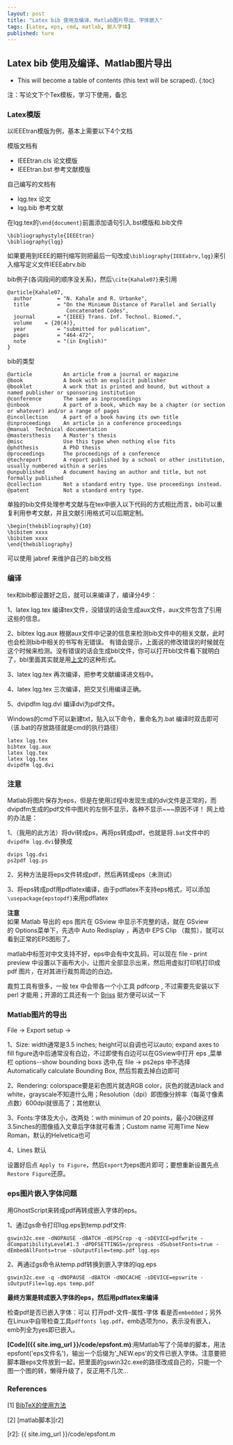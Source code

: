 ```yaml
---
layout: post
title: "Latex bib 使用及编译、Matlab图片导出、字体嵌入"
tags: [Latex, eps, cmd, matlab, 嵌入字体]
published: ture
---
```



## Latex bib 使用及编译、Matlab图片导出

- This will become a table of contents (this text will be scraped).
{:toc}

注：写论文下个Tex模板，学习下使用，备忘

### Latex模版
以IEEEtran模版为例，基本上需要以下4个文档

模版文档有

- IEEEtran.cls	论文模版
- IEEEtran.bst	参考文献模版

自己编写的文档有

- lqg.tex	论文
- lqg.bib	参考文献


在lqg.tex的`\end{document}`前面添加语句引入.bst模版和.bib文件

~~~
\bibliographystyle{IEEEtran}
\bibliography{lqg}
~~~

如果要用到IEEE的期刊缩写则把最后一句改成`\bibliography{IEEEabrv,lqg}`来引入缩写定义文件IEEEabrv.bib

bib例子(各词段间的顺序没关系)，然后`\cite{Kahale07}`来引用

~~~~
@article{Kahale07,
  author        = "N. Kahale and R. Urbanke",
  title         = "On the Minimum Distance of Parallel and Serially
                   Concatenated Codes",
  journal       = "{IEEE} Trans. Inf. Technol. Biomed.",
  volume	= {20(4)},
  year          = "submitted for publication",
  pages         = "464-472",
  note          = "(in English)"
}
~~~~

bib的类型

~~~~
@article          An article from a journal or magazine 
@book             A book with an explicit publisher
@booklet          A work that is printed and bound, but without a named publisher or sponsoring institution 
@conference       The same as inproceedings
@inbook           A part of a book, which may be a chapter (or section or whatever) and/or a range of pages
@incollection     A part of a book having its own title
@inproceedings    An article in a conference proceedings
@manual  Technical documentation
@mastersthesis    A Master's thesis
@misc             Use this type when nothing else fits
@phdthesis        A PhD thesis
@proceedings      The proceedings of a conference
@techreport       A report published by a school or other institution, usually numbered within a series
@unpublished      A document having an author and title, but not formally published
@collection       Not a standard entry type. Use proceedings instead.
@patent           Not a standard entry type.
~~~~


单独的bib文件处理参考文献与在tex中嵌入以下<a name="bib">代码</a>的方式相比而言，bib可以重复利用参考文献，并且文献引用格式可以后期定制。

~~~~
\begin{thebibliography}{10}
\bibitem xxxx
\bibitem xxxx
\end{thebibliography}
~~~~~

 可以使用 jabref 来维护自己的.bib文档

### 编译

tex和bib都设置好之后，就可以来编译了，编译分4步：

1、latex lqg.tex	编译tex文件，没错误的话会生成aux文件，aux文件包含了引用这些的信息。  

2、bibtex lqg.aux	根据aux文件中记录的信息来检测bib文件中的相关文献，此时也会检测bib中相关的书写有无错误。
有错会提示，上面说的修改错误的时候就在这个时候来检测。没有错误的话会生成bbl文件，你可以打开bbl文件看下就明白了，bbl里面其实就是用<a href="#bib">上文</a>的这种形式。  

3、latex lqg.tex	再次编译，把参考文献编译进文档中。

4、latex lqg.tex	三次编译，把交叉引用编译正确。

5、dvipdfm lqg.dvi	编译dvi为pdf文件。

Windows的cmd下可以新建txt，贴入以下命令，重命名为.bat  编译时双击即可（该.bat的存放路径就是cmd的执行路径）

~~~~
latex lqg.tex
bibtex lqg.aux
latex lqg.tex
latex lqg.tex
dvipdfm lqg.dvi
~~~~

### 注意
Matlab将图片保存为eps，但是在使用过程中发现生成的dvi文件是正常的，而dvipdfm生成的pdf文件中图片的左侧不显示，各种不显示~~~原因不详！
网上给的办法是：

1、（我用的此方法）将dvi转成ps，再将ps转成pdf，也就是将`.bat`文件中的`dvipdfm lqg.dvi`替换成  

~~~
dvips lqg.dvi
ps2pdf lqg.ps
~~~

2、另种方法是将eps文件转成pdf，然后再转成eps（未测试）

3、将eps转成pdf用pdflatex编译，由于pdflatex不支持eps格式，可以添加`\usepackage{epstopdf}`来用pdflatex

**注意**  
如果 Matlab 导出的 eps 图片在 GSview 中显示不完整的话，就在 GSview 的 Options菜单下，先选中 Auto Redisplay ，再选中 EPS Clip （裁剪），就可以看到正常的EPS图形了。

matlab中标签对中文支持不好，eps中会有中文乱码，可以现在 file - print preview 中设置以下画布大小，让图片全部显示出来，然后用虚拟打印机打印成 pdf 图片，在对其进行裁剪周边的白边。

裁剪工具有很多，一般 tex 中会带各一个小工具 pdfcorp , 不过需要先安装以下 perl 才能用；开源的工具还有一个 
[Briss](http://briss.sourceforge.net/) 挺方便可以试一下

### Matlab图片的导出

File -> Export setup ->

1、Size: width通常是3.5 inches; height可以自调也可以auto; expand axes to fill figure选中后通常没有白边，不过即使有白边可以在GSview中打开 eps ,菜单栏 options--show bounding boxs 选中,在 file -> ps2eps 中不选择 Automatically calculate Bounding Box, 然后剪裁去掉白边即可

2、Rendering: colorspace要是彩色图片就选RGB color，灰色的就选black and white，grayscale不知道什么用；Resolution（dpi）即图像分辨率（每英寸像素点数）600dpi就很高了；其他默认

3、Fonts:字体及大小，改两处：with minimun of 20 points，最小20磅这样3.5inches的图像插入文章后字体就可看清；Custom name 可用Time New Roman，默认的Helvetica也可

4、Lines 默认

设置好后点 `Apply to Figure`，然后`Export`为eps图片即可；要想重新设置先点`Restore Figure`还原。

### eps图片嵌入字体问题
用GhostScript来转成pdf再转成嵌入字体的eps。

1、通过gs命令打印lqg.eps到temp.pdf文件:

`gswin32c.exe -dNOPAUSE -dBATCH -dEPSCrop -q -sDEVICE=pdfwrite -dCompatibilityLevel#1.3 -dPDFSETTINGS=/prepress -dSubsetFonts=true -dEmbedAllFonts=true -sOutputFile=temp.pdf lqg.eps`
 
2、再通过gs命令从temp.pdf转换到嵌入字体的lqg.eps

`gswin32c.exe -q -dNOPAUSE -dBATCH -dNOCACHE -sDEVICE=epswrite -sOutputFile=lqg.eps temp.pdf`

**最终方案是转成嵌入字体的eps，然后用pdflatex来编译**

检查pdf是否已嵌入字体：可以 打开pdf-文件-属性-字体 看是否`embedded`；另外在Linux中自带检查工具`pdffonts lqg.pdf`，emb选项为no，表示没有嵌入，emb列全为yes即已嵌入。

**[Code]({{ site.img_url }}/code/epsfont.m)**:用Matlab写了个简单的脚本，用法 epsfont('eps文件名')，输出一个后缀为'_NEW.eps'的文件已嵌入字体。注意要把脚本跟eps文件放到一起，把里面的gswin32c.exe的路径改成自己的，只能一个图一个图的转，懒得升级了，反正用不几次...

### References
[1] [BibTeX的使用方法][r1]

[r1]: http://hi.baidu.com/mhyuycwnspbqswe/item/0278043145a61a372e20c4d8 "BibTeX的使用方法 "

[2] [matlab脚本][r2]

[r2]: {{ site.img_url }}/code/epsfont.m

[^id]: 这是脚注